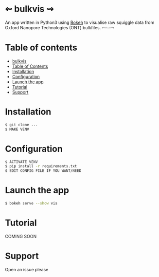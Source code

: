 ⇜ bulkvis ⇝
============

An app written in Python3 using [Bokeh](https://github.com/bokeh/bokeh/) to visualise raw squiggle data from Oxford Nanopore Technologies (ONT) bulkfiles. 
⬳⟿

Table of contents
=================

 * [bulkvis](#-bulkvis-)
 * [Table of Contents](#table-of-contents)
 * [Installation](#installation)
 * [Configuration](#configuration)
 * [Launch the app](#launch-the-app)
 * [Tutorial](#tutorial)
 * [Support](#support)

Installation
============

```bash
$ git clone ...
$ MAKE VENV
```

Configuration
=============

```bash
$ ACTIVATE VENV
$ pip install -r requirements.txt
$ EDIT CONFIG FILE IF YOU WANT/NEED
```

Launch the app
==============

```bash
$ bokeh serve --show vis
```

Tutorial
========

COMING SOON

Support
=======

Open an issue please
